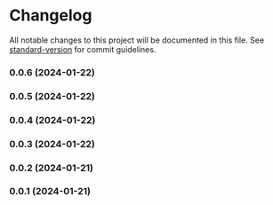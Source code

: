 # Changelog

All notable changes to this project will be documented in this file. See [standard-version](https://github.com/conventional-changelog/standard-version) for commit guidelines.

### 0.0.6 (2024-01-22)

### 0.0.5 (2024-01-22)

### 0.0.4 (2024-01-22)

### 0.0.3 (2024-01-22)

### 0.0.2 (2024-01-21)

### 0.0.1 (2024-01-21)
